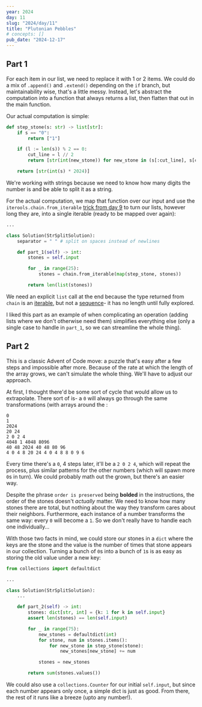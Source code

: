 ```yaml
---
year: 2024
day: 11
slug: "2024/day/11"
title: "Plutonian Pebbles"
# concepts: []
pub_date: "2024-12-17"
---
```


## Part 1

For each item in our list, we need to replace it with 1 or 2 items. We could do a mix of `.append()` and `.extend()` depending on the `if` branch, but maintainability wise, that's a little messy. Instead, let's abstract the computation into a function that always returns a list, then flatten that out in the main function.

Our actual computation is simple:

```py
def step_stone(s: str) -> list[str]:
    if s == "0":
        return ["1"]

    if (l := len(s)) % 2 == 0:
        cut_line = l // 2
        return [str(int(new_stone)) for new_stone in (s[:cut_line], s[cut_line:])]

    return [str(int(s) * 2024)]
```

We're working with strings because we need to know how many digits the number is and be able to split it as a string.

For the actual computation, we map that function over our input and use the `iterools.chain.from_iterable` [trick from day 9](/writeups/2024/day/9/) to turn our lists, however long they are, into a single iterable (ready to be mapped over again):

```py
...

class Solution(StrSplitSolution):
    separator = " " # split on spaces instead of newlines

    def part_1(self) -> int:
        stones = self.input

        for _ in range(25):
            stones = chain.from_iterable(map(step_stone, stones))

        return len(list(stones))
```

We need an explicit `list` call at the end because the type returned from `chain` is an [iterable](https://docs.python.org/3/library/stdtypes.html#iterator-types), but not a [sequence](https://docs.python.org/3/library/stdtypes.html#sequence-types-list-tuple-range)- it has no length until fully explored.

I liked this part as an example of when complicating an operation (adding lists where we don't otherwise need them) simplifies everything else (only a single case to handle in `part_1`, so we can streamline the whole thing).

## Part 2

This is a classic Advent of Code move: a puzzle that's easy after a few steps and impossible after more. Because of the rate at which the length of the array grows, we can't simulate the whole thing. We'll have to adjust our approach.

At first, I thought there'd be some sort of cycle that would allow us to extrapolate. There sort of is- a `0` will always go through the same transformations (with arrays around the :

```
0
1
2024
20 24
2 0 2 4
4048 1 4048 8096
40 48 2024 40 48 80 96
4 0 4 8 20 24 4 0 4 8 8 0 9 6
```

Every time there's a `0`, 4 steps later, it'll be a `2 0 2 4`, which will repeat the process, plus similar patterns for the other numbers (which will spawn more `0`s in turn). We could probably math out the grown, but there's an easier way.

Despite the phrase `order is preserved` being **bolded** in the instructions, the order of the stones doesn't _actually_ matter. We need to know how many stones there are total, but nothing about the way they transform cares about their neighbors. Furthermore, each instance of a number transforms the same way: every `0` will become a `1`. So we don't really have to handle each one individually...

With those two facts in mind, we could store our stones in a `dict` where the keys are the stone and the value is the number of times that stone appears in our collection. Turning a bunch of `0`s into a bunch of `1`s is as easy as storing the old value under a new key:

```py
from collections import defaultdict

...

class Solution(StrSplitSolution):
    ...

    def part_2(self) -> int:
        stones: dict[str, int] = {k: 1 for k in self.input}
        assert len(stones) == len(self.input)

        for _ in range(75):
            new_stones = defaultdict(int)
            for stone, num in stones.items():
                for new_stone in step_stone(stone):
                    new_stones[new_stone] += num

            stones = new_stones

        return sum(stones.values())
```

We could also use a `collections.Counter` for our initial `self.input`, but since each number appears only once, a simple dict is just as good. From there, the rest of it runs like a breeze (upto any number!).
